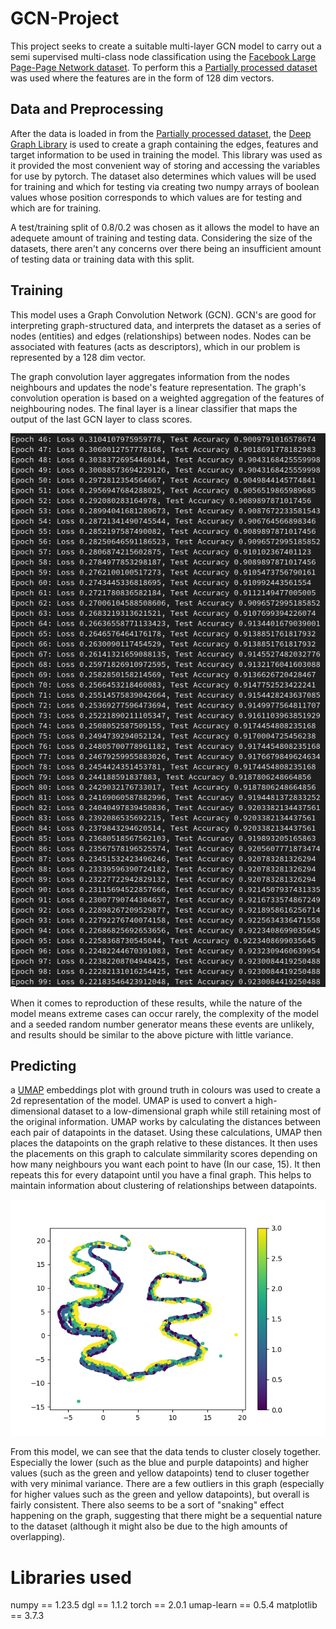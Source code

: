 # GCN-Project
This project seeks to create a suitable multi-layer GCN model to carry out a semi supervised multi-class node classification using the [Facebook Large Page-Page Network dataset](https://snap.stanford.edu/data/facebook-large-page-page-network.html). To perform this a [Partially processed dataset](https://graphmining.ai/datasets/ptg/facebook.npz) was used where the features are in the form of 128 dim vectors.

## Data and Preprocessing
After the data is loaded in from the [Partially processed dataset](https://graphmining.ai/datasets/ptg/facebook.npz), the [Deep Graph Library](https://docs.dgl.ai/) is used to create a graph containing the edges, features and target information to be used in training the model. This library was used as it provided the most convenient way of storing and accessing the variables for use by pytorch. The dataset also determines which values will be used for training and which for testing via creating two numpy arrays of boolean values whose position corresponds to which values are for testing and which are for training. 

A test/training split of 0.8/0.2 was chosen as it allows the model to have an adequete amount of training and testing data. Considering the size of the datasets, there aren't any concerns over there being an insufficient amount of testing data or training data with this split.

## Training
This model uses a Graph Convolution Network (GCN). GCN's are good for interpreting graph-structured data, and interprets the dataset as a series of nodes (entities) and edges (relationships) between nodes. Nodes can be associated with features (acts as descriptors), which in our problem is represented by a 128 dim vector.

The graph convolution layer aggregates information from the nodes neighbours and updates the node's feature representation. The graph's convolution operation is based on a weighted aggregation of the features of neighbouring nodes. The final layer is a linear classifier that maps the output of the last GCN layer to class scores.

![ExampleResults](ExampleResults.png)

When it comes to reproduction of these results, while the nature of the model means extreme cases can occur rarely, the complexity of the model and a seeded random number generator means these events are unlikely, and results should be similar to the above picture with little variance.

## Predicting
a [UMAP](https://umap-learn.readthedocs.io/en/latest/plotting.html) embeddings plot with ground truth in colours was used to create a 2d representation of the model. UMAP is used to convert a high-dimensional dataset to a low-dimensional graph while still retaining most of the original information. UMAP works by calculating the distances between each pair of datapoints in the dataset. Using these calculations, UMAP then places the datapoints on the graph relative to these distances. It then uses the placements on this graph to calculate simmilarity scores depending on how many neighbours you want each point to have (In our case, 15). It then repeats this for every datapoint until you have a final graph. This helps to maintain information about clustering of relationships between datapoints.

![UMAP model](Model.png)

From this model, we can see that the data tends to cluster closely together. Especially the lower (such as the blue and purple datapoints) and higher values (such as the green and yellow datapoints) tend to cluser together with very minimal variance. There are a few outliers in this graph (especially for higher values such as the green and yellow datapoints), but overall is fairly consistent. There also seems to be a sort of "snaking" effect happening on the graph, suggesting that there might be a sequential nature to the dataset (although it might also be due to the high amounts of overlapping).

# Libraries used
numpy == 1.23.5
dgl == 1.1.2
torch == 2.0.1
umap-learn == 0.5.4
matplotlib == 3.7.3